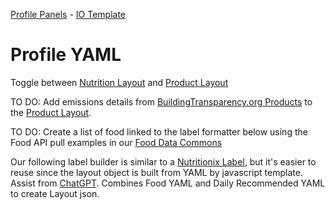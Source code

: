 <a href="/profile">Profile Panels</a> - <a href="/io/template">IO Template</a>

# Profile YAML

Toggle between [Nutrition Layout](#layout=nutrition) and [Product Layout](#layout=product)

TO DO: Add emissions details from [BuildingTransparency.org Products](/profile/products/) to the [Product Layout](#layout=product).  

TO DO: Create a list of food linked to the label formatter below using the Food API pull examples in our [Food Data Commons](/data-commons/docs/food/)

Our following label builder is similar to a [Nutritionix Label](/data-commons/docs/food/), but it's easier to reuse since the layout object is built from YAML by javascript template. Assist from [ChatGPT](https://chatgpt.com/share/68ade5c5-9b05-46a8-a0da-ccd771289693). Combines Food YAML and Daily Recommended YAML to create Layout json.

